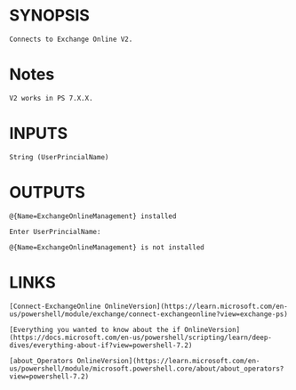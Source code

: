 # SYNOPSIS

    Connects to Exchange Online V2.

# Notes

    V2 works in PS 7.X.X.

# INPUTS

    String (UserPrincialName)

# OUTPUTS

    @{Name=ExchangeOnlineManagement} installed

    Enter UserPrincialName:

    @{Name=ExchangeOnlineManagement} is not installed

# LINKS

    [Connect-ExchangeOnline OnlineVersion](https://learn.microsoft.com/en-us/powershell/module/exchange/connect-exchangeonline?view=exchange-ps)

    [Everything you wanted to know about the if OnlineVersion](https://docs.microsoft.com/en-us/powershell/scripting/learn/deep-dives/everything-about-if?view=powershell-7.2)

    [about_Operators OnlineVersion](https://learn.microsoft.com/en-us/powershell/module/microsoft.powershell.core/about/about_operators?view=powershell-7.2)
